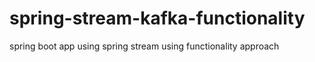 # spring-stream-kafka-functionality
spring boot app using spring stream using functionality approach 
